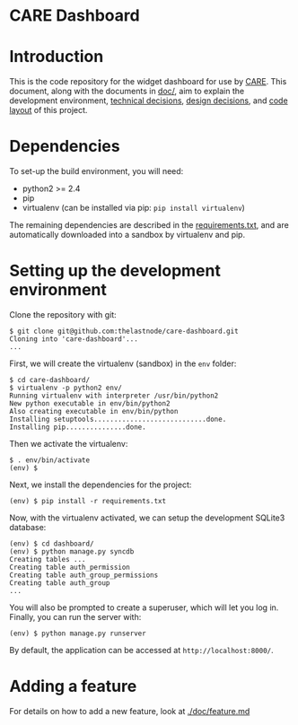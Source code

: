 # CARE Dashboard

# Introduction

This is the code repository for the widget dashboard for use by
[CARE](http://edu.care.org/default.aspx). This document, along with
the documents in
[doc/](https://github.com/thelastnode/care-dashboard/tree/master/doc),
aim to explain the development environment, [technical
decisions](https://github.com/thelastnode/care-dashboard/blob/master/doc/technical.md),
[design
decisions](https://github.com/thelastnode/care-dashboard/blob/master/doc/design.md),
and [code
layout](https://github.com/thelastnode/care-dashboard/blob/master/doc/layout.md)
of this project.

# Dependencies

To set-up the build environment, you will need:

- python2 >= 2.4
- pip
- virtualenv (can be installed via pip: `pip install virtualenv`)

The remaining dependencies are described in the
[requirements.txt](./requirements.txt), and are automatically
downloaded into a sandbox by virtualenv and pip.

# Setting up the development environment

Clone the repository with git:

    $ git clone git@github.com:thelastnode/care-dashboard.git
    Cloning into 'care-dashboard'...
    ...

First, we will create the virtualenv (sandbox) in the `env` folder:

    $ cd care-dashboard/
    $ virtualenv -p python2 env/
    Running virtualenv with interpreter /usr/bin/python2
    New python executable in env/bin/python2
    Also creating executable in env/bin/python
    Installing setuptools............................done.
    Installing pip...............done.

    
Then we activate the virtualenv:

    $ . env/bin/activate
    (env) $
    
Next, we install the dependencies for the project:

    (env) $ pip install -r requirements.txt

Now, with the virtualenv activated, we can setup the development
SQLite3 database:

    (env) $ cd dashboard/
    (env) $ python manage.py syncdb
    Creating tables ...
    Creating table auth_permission
    Creating table auth_group_permissions
    Creating table auth_group
    ...

You will also be prompted to create a superuser, which will let you
log in. Finally, you can run the server with:

    (env) $ python manage.py runserver

By default, the application can be accessed at
`http://localhost:8000/`.

# Adding a feature

For details on how to add a new feature, look at
[./doc/feature.md](https://github.com/thelastnode/care-dashboard/blob/master/doc/feature.md)
